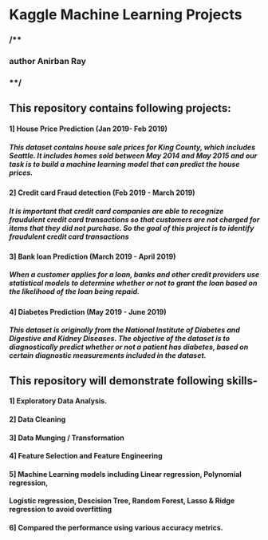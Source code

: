 # Kaggle Machine Learning Projects
### /**

### author Anirban Ray

### **/

## This repository contains following projects:

#### 1] House Price Prediction (Jan 2019- Feb 2019)
##### This dataset contains house sale prices for King County, which includes Seattle. It includes homes sold between May 2014 and May 2015 and our task is to build a machine learning model that can predict the house prices.

#### 2] Credit card Fraud detection (Feb 2019 - March 2019)
##### It is important that credit card companies are able to recognize fraudulent credit card transactions so that customers are not charged for items that they did not purchase. So the goal of this project is to identify fraudulent credit card transactions

#### 3] Bank loan Prediction (March 2019 - April 2019)
##### When a customer applies for a loan, banks and other credit providers use statistical models to determine whether or not to grant the loan based on the likelihood of the loan being repaid. 

#### 4] Diabetes Prediction (May 2019 - June 2019)
##### This dataset is originally from the National Institute of Diabetes and Digestive and Kidney Diseases. The objective of the dataset is to diagnostically predict whether or not a patient has diabetes, based on certain diagnostic measurements included in the dataset.
 
 
## This repository will demonstrate following skills-

#### 1] Exploratory Data Analysis.  

#### 2] Data Cleaning

#### 3] Data Munging / Transformation

#### 4] Feature Selection and Feature Engineering

#### 5] Machine Learning models including Linear regression, Polynomial regression,
####   Logistic regression, Descision Tree, Random Forest, Lasso & Ridge regression to avoid overfitting
    
#### 6] Compared the performance using various accuracy metrics.



